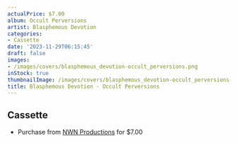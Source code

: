 ```yaml
---
actualPrice: $7.00
album: Occult Perversions
artist: Blasphemous Devotion
categories:
- Cassette
date: '2023-11-29T06:15:45'
draft: false
images:
- /images/covers/blasphemous_devotion-occult_perversions.png
inStock: true
thumbnailImage: /images/covers/blasphemous_devotion-occult_perversions-thumb.png
title: Blasphemous Devotion - Occult Perversions
---
```


## Cassette
* Purchase from [NWN Productions](http://shop.nwnprod.com/index.php?route=product/product&path=73&product_id=4046&sort=pd.name&order=ASC) for $7.00
